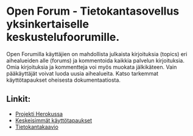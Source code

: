 # Open Forum - Tietokantasovellus yksinkertaiselle keskustelufoorumille.

Open Forumilla käyttäjien on mahdollista julkaista kirjoituksia (topics) eri aihealueiden alle (forums) ja kommentoida kaikkia palvelun kirjoituksia. Omia kirjoituksia ja kommentteja voi myös muokata jälkikäteen. Vain pääkäyttäjät voivat luoda uusia aihealueita. Katso tarkemmat käyttötapaukset oheisesta dokumentaatiosta.

## Linkit:

* [Projekti Herokussa](http://tsoha-open-forum.herokuapp.com)
* [Keskeisimmät käyttötapaukset](./documentation/usecases.txt)
* [Tietokantakaavio](./documentation/database_schema.JPG)



